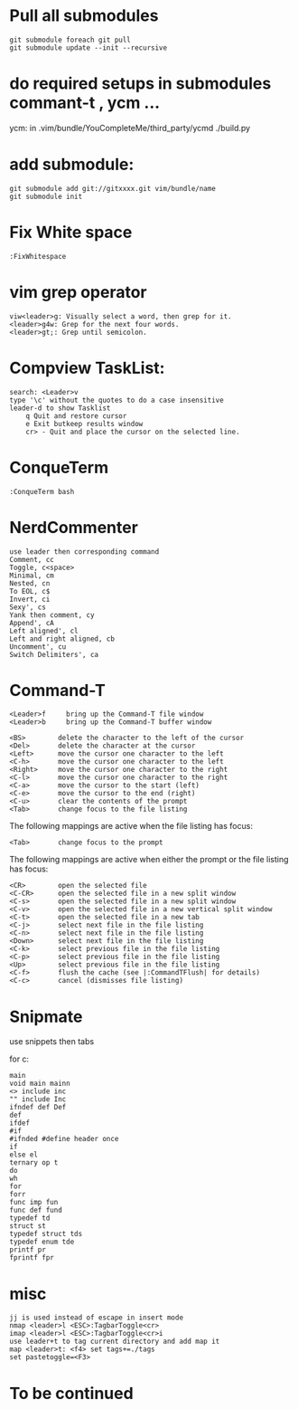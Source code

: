 Pull all submodules
====================
    git submodule foreach git pull
	git submodule update --init --recursive

do required setups in submodules commant-t , ycm ...
====================
ycm: in .vim/bundle/YouCompleteMe/third_party/ycmd
./build.py


add submodule:
===============
    git submodule add git://gitxxxx.git vim/bundle/name
    git submodule init

Fix White space
==============
    :FixWhitespace

vim grep operator
================
    viw<leader>g: Visually select a word, then grep for it.
    <leader>g4w: Grep for the next four words.
    <leader>gt;: Grep until semicolon.

Compview TaskList:
=================
    search: <Leader>v
    type '\c' without the quotes to do a case insensitive
    leader-d to show Tasklist
        q Quit and restore cursor
        e Exit butkeep results window
        cr> - Quit and place the cursor on the selected line.

ConqueTerm
===========
    :ConqueTerm bash

NerdCommenter
=============
    use leader then corresponding command
    Comment, cc
    Toggle, c<space>
    Minimal, cm
    Nested, cn
    To EOL, c$
    Invert, ci
    Sexy', cs
    Yank then comment, cy
    Append', cA
    Left aligned', cl
    Left and right aligned, cb
    Uncomment', cu
    Switch Delimiters', ca

Command-T
=========
    <Leader>f     bring up the Command-T file window
    <Leader>b     bring up the Command-T buffer window

    <BS>        delete the character to the left of the cursor
    <Del>       delete the character at the cursor
    <Left>      move the cursor one character to the left
    <C-h>       move the cursor one character to the left
    <Right>     move the cursor one character to the right
    <C-l>       move the cursor one character to the right
    <C-a>       move the cursor to the start (left)
    <C-e>       move the cursor to the end (right)
    <C-u>       clear the contents of the prompt
    <Tab>       change focus to the file listing

The following mappings are active when the file listing has focus:

    <Tab>       change focus to the prompt

The following mappings are active when either the prompt or the file listing
has focus:

    <CR>        open the selected file
    <C-CR>      open the selected file in a new split window
    <C-s>       open the selected file in a new split window
    <C-v>       open the selected file in a new vertical split window
    <C-t>       open the selected file in a new tab
    <C-j>       select next file in the file listing
    <C-n>       select next file in the file listing
    <Down>      select next file in the file listing
    <C-k>       select previous file in the file listing
    <C-p>       select previous file in the file listing
    <Up>        select previous file in the file listing
    <C-f>       flush the cache (see |:CommandTFlush| for details)
    <C-c>       cancel (dismisses file listing)

Snipmate
========
use snippets then tabs

for c:

    main
    void main mainn
    <> include inc
    "" include Inc
    ifndef def Def
    def
    ifdef
    #if
    #ifnded #define header once
    if
    else el
    ternary op t
    do
    wh
    for
    forr
    func imp fun
    func def fund
    typedef td
    struct st
    typedef struct tds
    typedef enum tde
    printf pr
    fprintf fpr

misc
======
    jj is used instead of escape in insert mode
    nmap <leader>l <ESC>:TagbarToggle<cr>
    imap <leader>l <ESC>:TagbarToggle<cr>i
    use leader+t to tag current directory and add map it
    map <leader>t: <f4> set tags+=./tags
    set pastetoggle=<F3>

To be continued
===============
